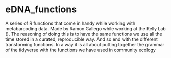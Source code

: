 # eDNA_functions
A series of R functions that come in handy while working with metabarcoding data. 
Made by Ramon Gallego while working at the Kelly Lab (). The reasoning of doing this is to have the same functions we use all the time 
stored in a curated, reproducible way. And so end with the different transforming functions.
In a way it is all about putting together the grammar of the tidyverse with the functions we have used in community ecology
